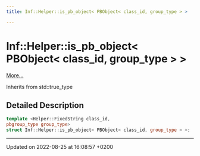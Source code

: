 ```yaml
---
title: Inf::Helper::is_pb_object< PBObject< class_id, group_type > >

---
```


# Inf::Helper::is_pb_object< PBObject< class_id, group_type > >



 [More...](#detailed-description)

Inherits from std::true_type

## Detailed Description

```cpp
template <Helper::FixedString class_id,
pbgroup_type group_type>
struct Inf::Helper::is_pb_object< PBObject< class_id, group_type > >;
```

-------------------------------

Updated on 2022-08-25 at 16:08:57 +0200
